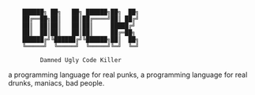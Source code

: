 

		██████╗ ██╗   ██╗ ██████╗██╗  ██╗
		██╔══██╗██║   ██║██╔════╝██║ ██╔╝
		██║  ██║██║   ██║██║     █████╔╝ 
		██║  ██║██║   ██║██║     ██╔═██╗ 
		██████╔╝╚██████╔╝╚██████╗██║  ██╗
		╚═════╝  ╚═════╝  ╚═════╝╚═╝  ╚═╝
										 
			 Damned Ugly Code Killer


							 
a programming language for real punks, a programming language for real drunks, maniacs, bad people.


